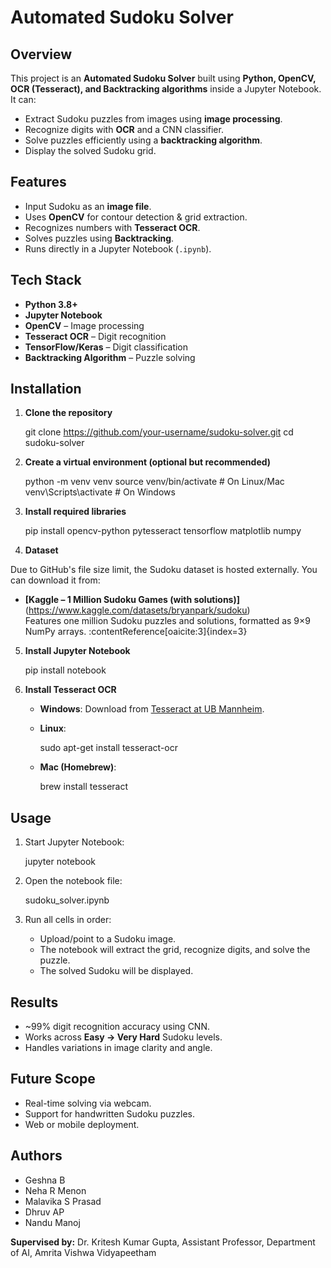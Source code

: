 # Automated Sudoku Solver

## Overview
This project is an **Automated Sudoku Solver** built using **Python, OpenCV, OCR (Tesseract), and Backtracking algorithms** inside a Jupyter Notebook.  
It can:
- Extract Sudoku puzzles from images using **image processing**.
- Recognize digits with **OCR** and a CNN classifier.
- Solve puzzles efficiently using a **backtracking algorithm**.
- Display the solved Sudoku grid.

## Features
- Input Sudoku as an **image file**.
- Uses **OpenCV** for contour detection & grid extraction.
- Recognizes numbers with **Tesseract OCR**.
- Solves puzzles using **Backtracking**.
- Runs directly in a Jupyter Notebook (`.ipynb`).

## Tech Stack
- **Python 3.8+**
- **Jupyter Notebook**
- **OpenCV** – Image processing
- **Tesseract OCR** – Digit recognition
- **TensorFlow/Keras** – Digit classification
- **Backtracking Algorithm** – Puzzle solving

## Installation

1. **Clone the repository**
     
   git clone https://github.com/your-username/sudoku-solver.git
   cd sudoku-solver
 

2. **Create a virtual environment (optional but recommended)**

     
   python -m venv venv
   source venv/bin/activate   # On Linux/Mac
   venv\Scripts\activate      # On Windows
    

3. **Install required libraries**

     
   pip install opencv-python pytesseract tensorflow matplotlib numpy
    
4.  **Dataset**

Due to GitHub's file size limit, the Sudoku dataset is hosted externally. You can download it from:

- **[Kaggle – 1 Million Sudoku Games (with solutions)]**(https://www.kaggle.com/datasets/bryanpark/sudoku)  
  Features one million Sudoku puzzles and solutions, formatted as 9×9 NumPy arrays. :contentReference[oaicite:3]{index=3}

5. **Install Jupyter Notebook**

     
   pip install notebook
    

6. **Install Tesseract OCR**

   * **Windows**: Download from [Tesseract at UB Mannheim](https://github.com/UB-Mannheim/tesseract/wiki).
   * **Linux**:

       
     sudo apt-get install tesseract-ocr
      
   * **Mac (Homebrew)**:

       
     brew install tesseract
      

## Usage

1. Start Jupyter Notebook:

     
   jupyter notebook
    

2. Open the notebook file:

    
   sudoku_solver.ipynb
    

3. Run all cells in order:

   * Upload/point to a Sudoku image.
   * The notebook will extract the grid, recognize digits, and solve the puzzle.
   * The solved Sudoku will be displayed.

## Results

* \~99% digit recognition accuracy using CNN.
* Works across **Easy → Very Hard** Sudoku levels.
* Handles variations in image clarity and angle.

## Future Scope

* Real-time solving via webcam.
* Support for handwritten Sudoku puzzles.
* Web or mobile deployment.

## Authors

* Geshna B
* Neha R Menon
* Malavika S Prasad
* Dhruv AP
* Nandu Manoj

**Supervised by:** Dr. Kritesh Kumar Gupta, Assistant Professor, Department of AI, Amrita Vishwa Vidyapeetham
